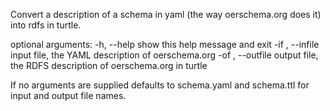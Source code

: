Convert a description of a schema in yaml (the way oerschema.org does it) into rdfs in turtle.

optional arguments:
  -h, --help            show this help message and exit
  -if <file path>, --infile <file path>
                        input file, the YAML description of oerschema.org
  -of <file path>, --outfile <file path>
                        output file, the RDFS description of oerschema.org in
                        turtle

If no arguments are supplied defaults to schema.yaml and schema.ttl for input and output file names.
